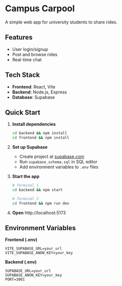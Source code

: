 # Campus Carpool

A simple web app for university students to share rides.

## Features
- User login/signup
- Post and browse rides
- Real-time chat

## Tech Stack
- **Frontend**: React, Vite
- **Backend**: Node.js, Express
- **Database**: Supabase

## Quick Start

1. **Install dependencies**
   ```bash
   cd backend && npm install
   cd frontend && npm install
   ```

2. **Set up Supabase**
   - Create project at [supabase.com](https://supabase.com)
   - Run `supabase_schema.sql` in SQL editor
   - Add environment variables to `.env` files

3. **Start the app**
   ```bash
   # Terminal 1
   cd backend && npm start
   
   # Terminal 2  
   cd frontend && npm run dev
   ```

4. **Open** http://localhost:5173

## Environment Variables

**Frontend (.env)**
```
VITE_SUPABASE_URL=your_url
VITE_SUPABASE_ANON_KEY=your_key
```

**Backend (.env)**
```
SUPABASE_URL=your_url
SUPABASE_ANON_KEY=your_key
PORT=3001
``` 